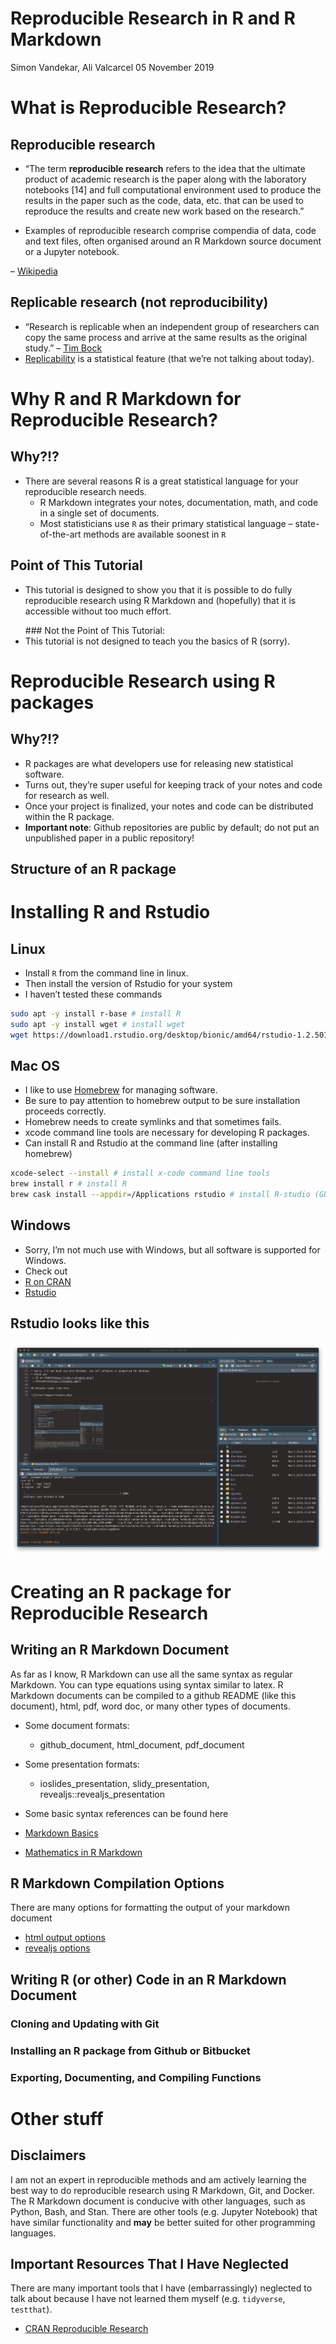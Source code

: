 Reproducible Research in R and R Markdown
================
Simon Vandekar, Ali Valcarcel
05 November 2019

# What is Reproducible Research?

## Reproducible research

  - “The term **reproducible research** refers to the idea that the
    ultimate product of academic research is the paper along with the
    laboratory notebooks \[14\] and full computational environment used
    to produce the results in the paper such as the code, data, etc.
    that can be used to reproduce the results and create new work based
    on the research.”

  - Examples of reproducible research comprise compendia of data, code
    and text files, often organised around an R Markdown source document
    or a Jupyter notebook.

–
[Wikipedia](https://en.wikipedia.org/wiki/Reproducibility#Reproducible_research)

## Replicable research (not reproducibility)

  - “Research is replicable when an independent group of researchers can
    copy the same process and arrive at the same results as the original
    study.” – [Tim
    Bock](https://www.displayr.com/replicable-research-care/)
  - [Replicability](https://www.biorxiv.org/content/10.1101/066803v1) is
    a statistical feature (that we’re not talking about today).

# Why R and R Markdown for Reproducible Research?

## Why?\!?

  - There are several reasons R is a great statistical language for your
    reproducible research needs.
      - R Markdown integrates your notes, documentation, math, and code
        in a single set of documents.
      - Most statisticians use `R` as their primary statistical language
        – state-of-the-art methods are available soonest in `R`

## Point of This Tutorial

  - This tutorial is designed to show you that it is possible to do
    fully reproducible research using R Markdown and (hopefully) that it
    is accessible without too much effort.
    <p>
    </p>
    <p>
    </p>
    ### Not the Point of This Tutorial:
  - This tutorial is not designed to teach you the basics of R (sorry).

# Reproducible Research using R packages

## Why?\!?

  - R packages are what developers use for releasing new statistical
    software.
  - Turns out, they’re super useful for keeping track of your notes and
    code for research as well.
  - Once your project is finalized, your notes and code can be
    distributed within the R package.
  - **Important note**: Github repositories are public by default; do
    not put an unpublished paper in a public repository\!

## Structure of an R package

# Installing R and Rstudio

## Linux

  - Install `R` from the command line in linux.
  - Then install the version of Rstudio for your system
  - I haven’t tested these commands

<!-- end list -->

``` bash
sudo apt -y install r-base # install R
sudo apt -y install wget # install wget
wget https://download1.rstudio.org/desktop/bionic/amd64/rstudio-1.2.5019-amd64.deb # install Rstudio
```

## Mac OS

  - I like to use [Homebrew](https://brew.sh) for managing software.
  - Be sure to pay attention to homebrew output to be sure installation
    proceeds correctly.
  - Homebrew needs to create symlinks and that sometimes fails.
  - xcode command line tools are necessary for developing R packages.
  - Can install R and Rstudio at the command line (after installing
    homebrew)

<!-- end list -->

``` bash
xcode-select --install # install x-code command line tools
brew install r # install R
brew cask install --appdir=/Applications rstudio # install R-studio (GUI for R)
```

## Windows

  - Sorry, I’m not much use with Windows, but all software is supported
    for Windows.
  - Check out
  - [R on CRAN](https://cran.r-project.org/)
  - [Rstudio](https://rstudio.com/)

## Rstudio looks like this

![](inst/images/rstudio.png)

# Creating an R package for Reproducible Research

## Writing an R Markdown Document

As far as I know, R Markdown can use all the same syntax as regular
Markdown. You can type equations using syntax similar to latex. R
Markdown documents can be compiled to a github README (like this
document), html, pdf, word doc, or many other types of documents.

  - Some document formats:
    
      - github\_document, html\_document, pdf\_document

  - Some presentation formats:
    
      - ioslides\_presentation, slidy\_presentation,
        revealjs::revealjs\_presentation

  - Some basic syntax references can be found here

  - [Markdown
    Basics](https://rmarkdown.rstudio.com/authoring_basics.html)

  - [Mathematics in R
    Markdown](https://www.calvin.edu/~rpruim/courses/s341/S17/from-class/MathinRmd.html)

## R Markdown Compilation Options

There are many options for formatting the output of your markdown
document

  - [html output
    options](https://bookdown.org/yihui/rmarkdown/html-document.html)
  - [revealjs options](https://github.com/rstudio/revealjs)

## Writing R (or other) Code in an R Markdown Document

### Cloning and Updating with Git

### Installing an R package from Github or Bitbucket

### Exporting, Documenting, and Compiling Functions

# Other stuff

## Disclaimers

I am not an expert in reproducible methods and am actively learning the
best way to do reproducible research using R Markdown, Git, and Docker.
The R Markdown document is conducive with other languages, such as
Python, Bash, and Stan. There are other tools (e.g. Jupyter Notebook)
that have similar functionality and **may** be better suited for other
programming languages.

## Important Resources That I Have Neglected

There are many important tools that I have (embarrassingly) neglected to
talk about because I have not learned them myself (e.g. `tidyverse`,
`testthat`).

  - [CRAN Reproducible
    Research](https://cran.r-project.org/web/views/ReproducibleResearch.html)
